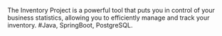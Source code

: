 The Inventory Project is a powerful tool that puts you in control of your business statistics, allowing you to
efficiently manage and track your inventory. 
#Java, SpringBoot, PostgreSQL.
